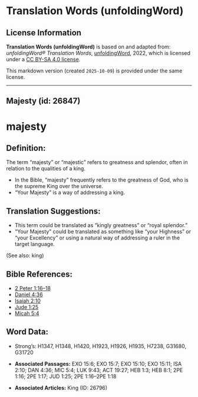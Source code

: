 # Translation Words (unfoldingWord)

## License Information

**Translation Words (unfoldingWord)** is based on and adapted from: _unfoldingWord® Translation Words_, [unfoldingWord](https://unfoldingword.org/utw), 2022, which is licensed under a [CC BY-SA 4.0 license](https://creativecommons.org/licenses/by-sa/4.0/legalcode.en).

This markdown version (created `2025-10-09`) is provided under the same license.



--------------------------------

## Majesty (id: 26847)

majesty
=======

Definition:
-----------

The term “majesty” or “majestic” refers to greatness and splendor, often in relation to the qualities of a king.

* In the Bible, “majesty” frequently refers to the greatness of God, who is the supreme King over the universe.
* “Your Majesty” is a way of addressing a king.

Translation Suggestions:
------------------------

* This term could be translated as “kingly greatness” or “royal splendor.”
* “Your Majesty” could be translated as something like “your Highness” or “your Excellency” or using a natural way of addressing a ruler in the target language.

(See also: king)

Bible References:
-----------------

* [2 Peter 1:16–18](https://ref.ly/2Pet1:16-2Pet1:18)
* [Daniel 4:36](https://ref.ly/Dan4:36)
* [Isaiah 2:10](https://ref.ly/Isa2:10)
* [Jude 1:25](https://ref.ly/Jude1:25)
* [Micah 5:4](https://ref.ly/Mic5:4)

Word Data:
----------

* Strong’s: H1347, H1348, H1420, H1923, H1926, H1935, H7238, G31680, G31720

* **Associated Passages:** EXO 15:6; EXO 15:7; EXO 15:10; EXO 15:11; ISA 2:10; DAN 4:36; MIC 5:4; LUK 9:43; ACT 19:27; HEB 1:3; HEB 8:1; 2PE 1:16; 2PE 1:17; JUD 1:25; 2PE 1:16–2PE 1:18
* **Associated Articles:** King (ID: 26796)


